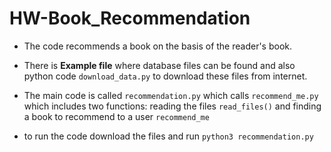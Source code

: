 # HW-Book_Recommendation
- The code recommends a book on the basis of the reader's book.

- There is **Example file** where database files can be found and also python code
`download_data.py` to download these files from internet.

- The main code is called `recommendation.py` which calls `recommend_me.py` which 
includes two functions: reading the files `read_files()` and finding a book to recommend 
to a user `recommend_me`

- to run the code download the files and run `python3 recommendation.py`